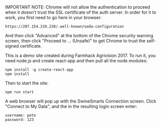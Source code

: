 
IMPORTANT NOTE:
Chrome will not allow the authentication to proceed when it doesn't trust the SSL certificate
of the auth server.  In order for it to work, you first need to go here in your browser:

```
https://207.154.219.238/.well-known/oada-configuration
```

And then click "Advanced" at the bottom of the Chrome security warning screen,
then click "Proceed to ... (Unsafe)" to get Chrome to trust the self-signed certificate.

This is a demo site created during Farmhack Agrivision 2017.  To run it, you need
node.js and create react-app and then pull all the node modules:

```
npm install -g create-react-app
npm install
```

Then to start the site:

```
npm run start
```

A web browser will pop up with the SwineSmarts Connection screen.  Click "Connect to My Data",
and the in the resulting login screen enter:
```
username: pete
password: 123
```
